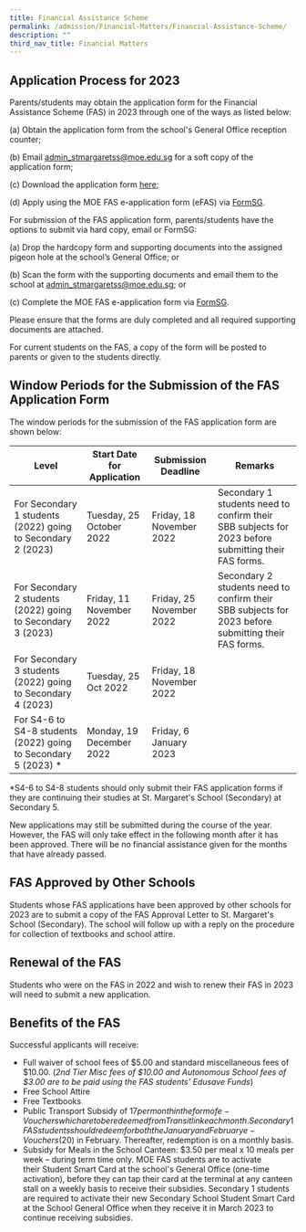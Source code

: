 ```yaml
---
title: Financial Assistance Scheme
permalink: /admission/Financial-Matters/Financial-Assistance-Scheme/
description: ""
third_nav_title: Financial Matters
---
```

Application Process for 2023
----------------------------

Parents/students may obtain the application form for the Financial Assistance Scheme (FAS) in 2023 through one of the ways as listed below: 

  

(a) Obtain the application form from the school's General Office reception counter;

(b) Email [admin\_stmargaretss@moe.edu.sg](mailto:admin_stmargaretss@moe.edu.sg) for a soft copy of the application form;

(c) Download the application form [here](https://go.gov.sg/moe-fas-application-form2023);

(d) Apply using the MOE FAS e-application form (eFAS) via [FormSG](https://go.gov.sg/moe-efas).

  

For submission of the FAS application form, parents/students have the options to submit via hard copy, email or FormSG:

(a) Drop the hardcopy form and supporting documents into the assigned pigeon hole at the school’s General Office; or

(b) Scan the form with the supporting documents and email them to the school at [admin\_stmargaretss@moe.edu.sg](mailto:admin_stmargaretss@moe.edu.sg); or

(c) Complete the MOE FAS e-application form via [FormSG](https://go.gov.sg/moe-efas).

  

Please ensure that the forms are duly completed and all required supporting documents are attached.

  

For current students on the FAS, a copy of the form will be posted to parents or given to the students directly.

  

Window Periods for the Submission of the FAS Application Form
-------------------------------------------------------------
The window periods for the submission of the FAS application form are shown below:

| Level | Start Date for Application | Submission Deadline | Remarks |
| --- | --- | --- | --- |
| For Secondary 1 students (2022) going to Secondary 2 (2023) | Tuesday, 25 October 2022 | Friday, 18 November 2022 | Secondary 1 students need to confirm their SBB subjects for 2023 before submitting their FAS forms.  |
| For Secondary 2 students (2022) going to Secondary 3 (2023)   | Friday, 11 November 2022   | Friday, 25 November 2022  | Secondary 2 students need to confirm their SBB subjects for 2023 before submitting their FAS forms. |
| For Secondary 3 students (2022) going to Secondary 4 (2023)  | Tuesday, 25 Oct 2022   | Friday, 18 November 2022  |   |
| For S4-6 to S4-8 students (2022) going to Secondary 5 (2023) \* | Monday, 19 December 2022 | Friday, 6 January 2023 |   |

*S4-6 to S4-8 students should only submit their FAS application forms if they are continuing their studies at St. Margaret's School (Secondary) at Secondary 5.

New applications may still be submitted during the course of the year. However, the FAS will only take effect in the following month after it has been approved. There will be no financial assistance given for the months that have already passed. 

  

FAS Approved by Other Schools
----------------------------------

Students whose FAS applications have been approved by other schools for 2023 are to submit a copy of the FAS Approval Letter to St. Margaret's School (Secondary). The school will follow up with a reply on the procedure for collection of textbooks and school attire.

  

Renewal of the FAS
------------------

Students who were on the FAS in 2022 and wish to renew their FAS in 2023 will need to submit a new application. 

  

Benefits of the FAS
---------------

Successful applicants will receive:

*   Full waiver of school fees of $5.00 and standard miscellaneous fees of $10.00. (_2nd Tier Misc fees of $10.00 and Autonomous School fees of $3.00 are to be paid using the FAS students’ Edusave Funds_)
*   Free School Attire
*   Free Textbooks
*   Public Transport Subsidy of $17 per month in the form of e-Vouchers which are to be redeemed from Transitlink each month. Secondary 1 FAS students should redeem for both the January and February e-Vouchers ($20) in February. Thereafter, redemption is on a monthly basis.
*   Subsidy for Meals in the School Canteen: $3.50 per meal x 10 meals per week – during term time only. 
MOE FAS students are to activate their Student Smart Card at the school's General Office (one-time activation), before they can tap their card at the terminal at any canteen stall on a weekly basis to receive their subsidies. Secondary 1 students are required to activate their new Secondary School Student Smart Card at the School General Office when they receive it in March 2023 to continue receiving subsidies.